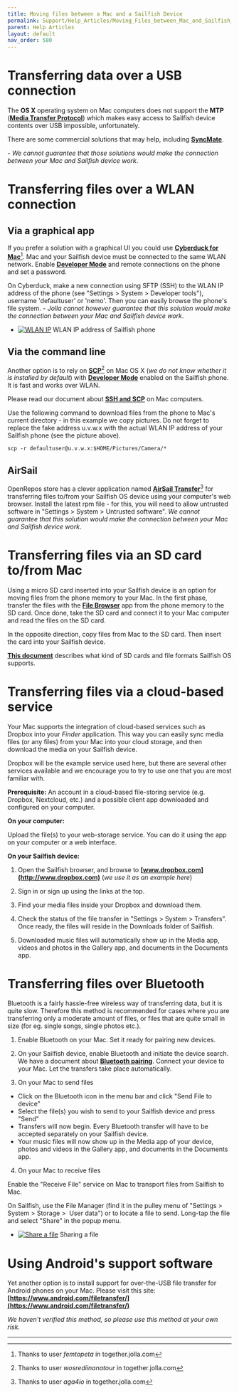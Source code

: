 ```yaml
---
title: Moving files between a Mac and a Sailfish Device
permalink: Support/Help_Articles/Moving_Files_between_Mac_and_Sailfish_Device/
parent: Help Articles
layout: default
nav_order: 580
---
```


# Transferring data over a USB connection


The **OS X** operating system on Mac computers does not support the **MTP** (**[Media Transfer Protocol](http://en.wikipedia.org/wiki/Media_Transfer_Protocol)**) which makes easy access to Sailfish device contents over USB impossible, unfortunately.

There are some commercial solutions that may help, including [**SyncMate**](http://www.sync-mac.com/mtp-sync.html).

\- _We cannot guarantee that those solutions would make the connection between your Mac and Sailfish device work_.


# Transferring files over a WLAN connection

## Via a graphical app

If you prefer a solution with a graphical UI you could use **[Cyberduck for Mac](https://cyberduck.en.softonic.com/mac/download)**[^1]. Mac and your Sailfish device must be connected to the same WLAN network. Enable **[Developer Mode](/Support/Help_Articles/Enabling_Developer_Mode/)** and remote connections on the phone and set a password.

On Cyberduck, make a new connection using SFTP (SSH) to the WLAN IP address of the phone (see "Settings > System > Developer tools"), username 'defaultuser' or 'nemo'. Then you can easily browse the phone's file system.
\- _Jolla cannot however guarantee that this solution would make the connection between your Mac and Sailfish device work_.

<div class="flex-images" markdown="1">

* <a href="Settings_wlan_ip_address.png" class="narrow-image"><img src="Settings_wlan_ip_address.png" alt="WLAN IP"></a>
  <span class="md_figcaption">
    WLAN IP address of Sailfish phone
  </span>
</div>


## Via the command line

Another option is to rely on **[SCP](https://en.wikipedia.org/wiki/Secure_copy)**[^2] on Mac OS X (_we do not know whether it is installed by default_) with **[Developer Mode](/Support/Help_Articles/Enabling_Developer_Mode/)** enabled on the Sailfish phone. It is fast and works over WLAN. 

Please read our document about **[SSH and SCP](/Support/Help_Articles/SSH_and_SCP/SSH_and_SCP_Mac/)** on Mac computers.

Use the following command to download files from the phone to Mac's current directory - in this example we copy pictures. Do not forget to replace the fake address u.v.w.x with the actual WLAN IP address of your Sailfish phone (see the picture above).

```
scp -r defaultuser@u.v.w.x:$HOME/Pictures/Camera/*
```

## AirSail
OpenRepos store has a clever application named **[AirSail Transfer](https://openrepos.net/content/6uvnpr/airsail-transfer)**[^3] for transferring files to/from your Sailfish OS device using your computer's web browser. Install the latest rpm file - for this, you will need to allow untrusted software in "Settings > System > Untrusted software". _We cannot guarantee that this solution would make the connection between your Mac and Sailfish device work_.


# Transferring files via an SD card to/from Mac

Using a micro SD card inserted into your Sailfish device is an option for moving files from the phone memory to your Mac. In the first phase, transfer the files with the **[File Browser](/Support/Help_Articles/File_Browser/)** app from the phone memory to the SD card. Once done, take the SD card and connect it to your Mac computer and read the files on the SD card.

In the opposite direction, copy files from Mac to the SD card. Then insert the card into your Sailfish device.

**[This document](/Support/Help_Articles/SD_Card_Format_and_Encryption/)** describes what kind of SD cards and file formats Sailfish OS supports.

# Transferring files via a cloud-based service

Your Mac supports the integration of cloud-based services such as Dropbox into your _Finder_ application. This way you can easily sync media files (or any files) from your Mac into your cloud storage, and then download the media on your Sailfish device.

Dropbox will be the example service used here, but there are several other services available and we encourage you to try to use one that you are most familiar with.
  
**Prerequisite:**
An account in a cloud-based file-storing service (e.g. Dropbox, Nextcloud, etc.) and a possible client app downloaded and configured on your computer.
  
**On your computer:**

Upload the file(s) to your web-storage service. You can do it using the app on your computer or a web interface.

**On your Sailfish device:**
1) Open the Sailfish browser, and browse to **[www.dropbox.com](http://www.dropbox.com)** (_we use it as an example here_)

2) Sign in or sign up using the links at the top.

3) Find your media files inside your Dropbox and download them.

4) Check the status of the file transfer in "Settings > System > Transfers". Once ready, the files will reside in the Downloads folder of Sailfish.

5) Downloaded music files will automatically show up in the Media app, videos and photos in the Gallery app, and documents in the Documents app.
  

# Transferring files over Bluetooth

Bluetooth is a fairly hassle-free wireless way of transferring data, but it is quite slow. Therefore this method is recommended for cases where you are transferring only a moderate amount of files, or files that are quite small in size (for eg. single songs, single photos etc.).

1) Enable Bluetooth on your Mac. Set it ready for pairing new devices.

2) On your Sailfish device, enable Bluetooth and initiate the device search. We have a document about **[Bluetooth pairing](/Support/Help_Articles/Bluetooth_Pairing/)**. Connect your device to your Mac. Let the transfers take place automatically.

3) On your Mac to send files

* Click on the Bluetooth icon in the menu bar and click "Send File to device"
* Select the file(s) you wish to send to your Sailfish device and press "Send"
* Transfers will now begin. Every Bluetooth transfer will have to be accepted separately on your Sailfish device.
* Your music files will now show up in the Media app of your device, photos and videos in the Gallery app, and documents in the Documents app.

4) On your Mac to receive files

Enable the "Receive File" service on Mac to transport files from Sailfish to Mac. 

On Sailfish, use the File Manager (find it in the pulley menu of "Settings > System > Storage >  User data") or to locate a file to send. Long-tap the file and select "Share" in the popup menu.

<div class="flex-images" markdown="1">

* <a href="FileManager_share_a_file.png" class="narrow-image"><img src="FileManager_share_a_file.png" alt="Share a file"></a>
  <span class="md_figcaption">
    Sharing a file
  </span>
</div>


# Using Android's support software

Yet another option is to install support for over-the-USB file transfer for Android phones on your Mac. Please visit this site: **[https://www.android.com/filetransfer/](https://www.android.com/filetransfer/)**

_We haven't verified this method, so please use this method at your own risk._

- - - - -
[^1]: Thanks to user _femtopeta_ in together.jolla.com
[^2]: Thanks to user _wosrediinanatour_ in together.jolla.com
[^3]: Thanks to user _aga4io_ in together.jolla.com


